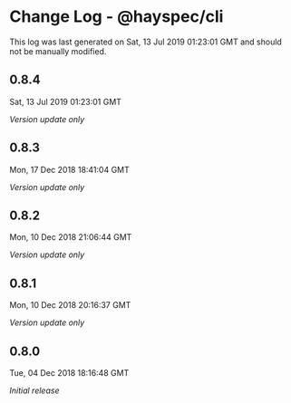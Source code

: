# Change Log - @hayspec/cli

This log was last generated on Sat, 13 Jul 2019 01:23:01 GMT and should not be manually modified.

## 0.8.4
Sat, 13 Jul 2019 01:23:01 GMT

*Version update only*

## 0.8.3
Mon, 17 Dec 2018 18:41:04 GMT

*Version update only*

## 0.8.2
Mon, 10 Dec 2018 21:06:44 GMT

*Version update only*

## 0.8.1
Mon, 10 Dec 2018 20:16:37 GMT

*Version update only*

## 0.8.0
Tue, 04 Dec 2018 18:16:48 GMT

*Initial release*

